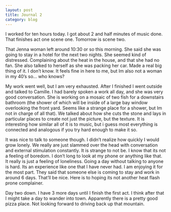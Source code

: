 ```yaml
---
layout: post
title: Journal 2
category: blog
---
```


I worked for ten hours today. I got about 2 and half minutes of music done. That finishes act one scene one. Tomorrow is scene two.

That Jenna woman left around 10:30 or so this morning. She said she was going to stay in a hotel for the next two nights. She seemed kind of distressed. Complaining about the heat in the house, and that she had no fan. She also talked to herself as she was packing her car. Made a real big thing of it. I don’t know. It feels fine in here to me, but Im also not a woman in my 40’s so… who knows?

My work went well, but I am very exhausted. After I finished I went outside and talked to Camille. I had barely spoken a work all day, and she was very good conversation. She is working on a mosaic of two fish for a downstairs bathroom (the shower of which will be inside of a large bay window overlooking the front yard. Seems like a strange place for a shower, but Im not in charge of all that). We talked about how she cuts the stone and lays in particular places to create not just the picture, but the texture. It is interesting how similar all of it is to music, but i guess most everything is connected and analogous if you try hard enough to make it so. 

It was nice to talk to someone though. I didn’t realize how quickly I would grow lonely. We really are just slammed over the head with conversation and external stimulation constantly. It is strange to not be. I know that its not a feeling of boredom. I don’t long to look at my phone or anything like that. It really is just a feeling of loneliness. Going a day without talking to anyone is hard. Its an experience like one that I have never had. I am enjoying it for the most part. They said that someone else is coming to stay and work in around 6 days. That’ll be nice. Here is to hoping its not another heat flash prone complainer. 

Day two down. I have 3 more days until I finish the first act. I think after that I might take a day to wander into town. Apparently there is a pretty good pizza place. Not looking forward to driving back up that mountain.